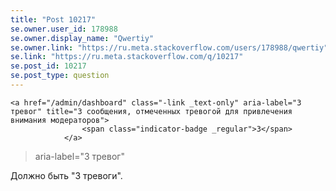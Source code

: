```yaml
---
title: "Post 10217"
se.owner.user_id: 178988
se.owner.display_name: "Qwertiy"
se.owner.link: "https://ru.meta.stackoverflow.com/users/178988/qwertiy"
se.link: "https://ru.meta.stackoverflow.com/q/10217"
se.post_id: 10217
se.post_type: question
---
```

<pre><code>&lt;a href="/admin/dashboard" class="-link _text-only" aria-label="3 тревог" title="3 сообщения, отмеченных тревогой для привлечения внимания модераторов"&gt;
                &lt;span class="indicator-badge _regular"&gt;3&lt;/span&gt;
            &lt;/a&gt;
</code></pre>

<blockquote>
  <p>aria-label="3 тревог"</p>
</blockquote>

<p>Должно быть "3 тревоги".</p>
